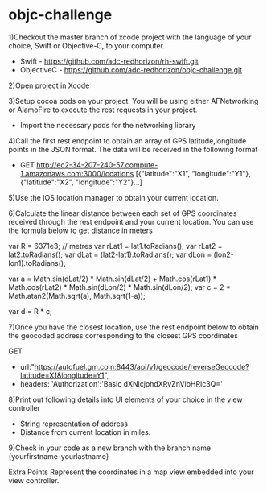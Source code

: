 # objc-challenge

1)Checkout the master branch of xcode project with the language of your choice, Swift or Objective-C, to your computer.
- Swift  - https://github.com/adc-redhorizon/rh-swift.git
- ObjectiveC - https://github.com/adc-redhorizon/objc-challenge.git

2)Open project in Xcode

3)Setup cocoa pods on your project. You will be using either AFNetworking or AlamoFire to execute the rest requests in your project. 
- Import the necessary pods for the networking library

4)Call the first rest endpoint to obtain an array of GPS latitude,longitude points in the JSON format. The data will be received in the following format
- GET http://ec2-34-207-240-57.compute-1.amazonaws.com:3000/locations
[{"latitude":"X1", "longitude":"Y1"}, {"latitude":"X2", "longitude":"Y2"}...]

5)Use the IOS location manager to obtain your current location.

6)Calculate the linear distance between each set of GPS coordinates received through the rest endpoint and your current location. You can use the formula below to get distance in meters


var R = 6371e3; // metres
var rLat1 = lat1.toRadians();
var rLat2 = lat2.toRadians();
var dLat = (lat2-lat1).toRadians();
var dLon = (lon2-lon1).toRadians();

var a = Math.sin(dLat/2) * Math.sin(dLat/2) +
Math.cos(rLat1) * Math.cos(rLat2) *
Math.sin(dLon/2) * Math.sin(dLon/2);
var c = 2 * Math.atan2(Math.sqrt(a), Math.sqrt(1-a));

var d = R * c;


7)Once you have the closest location, use the rest endpoint below to obtain the geocoded address corresponding to the closest GPS coordinates

GET
- url:"https://autofuel.gm.com:8443/api/v1/geocode/reverseGeocode?latitude=X1&longitude=Y1",
- headers:
'Authorization':'Basic dXNlcjphdXRvZnVlbHRlc3Q='


8)Print out following details into UI elements of your choice in the view controller
- String representation of address
- Distance from current location in miles.

9)Check in your code as a new branch with the branch name {yourfirstname-yourlastname}

Extra Points
Represent the coordinates in a map view embedded into your view controller.
